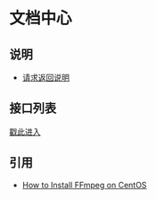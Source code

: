 # 文档中心

## 说明

* [请求返回说明](./response-format.md)

## 接口列表

[戳此进入](./api-list.md)

## 引用

* [How to Install FFmpeg on CentOS](https://www.vultr.com/docs/how-to-install-ffmpeg-on-centos)
